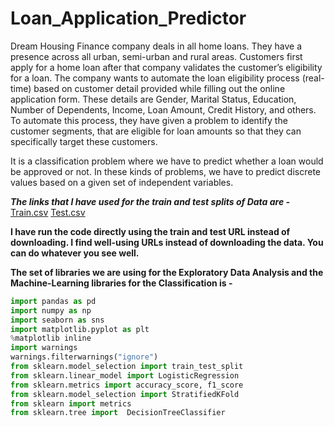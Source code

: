 # Loan_Application_Predictor
Dream Housing Finance company deals in all home loans. They have a presence across all urban, semi-urban and rural areas. Customers first apply for a home loan after that company validates the customer’s eligibility for a loan. The company wants to automate the loan eligibility process (real-time) based on customer detail provided while filling out the online application form. These details are Gender, Marital Status, Education, Number of Dependents, Income, Loan Amount, Credit History, and others. To automate this process, they have given a problem to identify the customer segments, that are eligible for loan amounts so that they can specifically target these customers.

It is a classification problem where we have to predict whether a loan would be approved or not. In these kinds of problems, we have to predict discrete values based on a given set of independent variables.

***The links that I have used for the train and test splits of Data are -***
[Train.csv](https://raw.githubusercontent.com//dphi-official//Datasets//master//Loan_Data//loan_train.csv)
[Test.csv](https://raw.githubusercontent.com/dphi-official/Datasets/master/Loan_Data/loan_test.csv)
 
**I have run the code directly using the train and test URL instead of downloading. I find well-using URLs instead of downloading the data. You can do whatever you see well.**

**The set of libraries we are using for the Exploratory Data Analysis and the Machine-Learning libraries for the Classification is -**
```Python
import pandas as pd
import numpy as np
import seaborn as sns
import matplotlib.pyplot as plt
%matplotlib inline
import warnings
warnings.filterwarnings("ignore")
from sklearn.model_selection import train_test_split
from sklearn.linear_model import LogisticRegression
from sklearn.metrics import accuracy_score, f1_score
from sklearn.model_selection import StratifiedKFold
from sklearn import metrics
from sklearn.tree import  DecisionTreeClassifier

